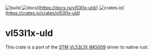 ![build](https://github.com/TomSievers/vl53l1x-rs/actions/workflows/rust.yml/badge.svg)
![docs](https://img.shields.io/badge/docs-stable-blue)](https://docs.rs/vl53l1x-uld/)
![crates.io](https://img.shields.io/crates/v/vl53l1x-uld)](https://crates.io/crates/vl53l1x-uld)

# vl53l1x-uld
This crate is a port of the [STM VL53L1X IMG009][driver-page] driver to native rust.

[driver-page]: https://www.st.com/content/st_com/en/products/embedded-software/imaging-software/stsw-img009.html#overview
